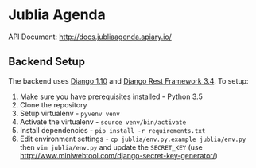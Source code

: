# Jublia Agenda 

API Document: http://docs.jubliaagenda.apiary.io/ 

## Backend Setup 

The backend uses [Django 1.10][django] and [Django Rest Framework 3.4][rest-framework]. To setup: 

1. Make sure you have prerequisites installed - Python 3.5 
2. Clone the repository 
3. Setup virtualenv - `pyvenv venv` 
4. Activate the virtualenv - `source venv/bin/activate` 
5. Install dependencies - `pip install -r requirements.txt` 
6. Edit environment settings - `cp jublia/env.py.example jublia/env.py` then `vim jublia/env.py` and update the `SECRET_KEY` (use http://www.miniwebtool.com/django-secret-key-generator/)


[django]: https://www.djangoproject.com/
[rest-framework]: http://www.django-rest-framework.org/
